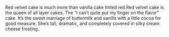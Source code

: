 Red velvet cake is much more than vanilla cake tinted red.Red velvet cake is the queen of all layer cakes. The “I can’t quite put my finger on the flavor” cake. It’s the sweet marriage of buttermilk and vanilla with a little cocoa for good measure. She’s tall, dramatic, and completely covered in silky cream cheese frosting.